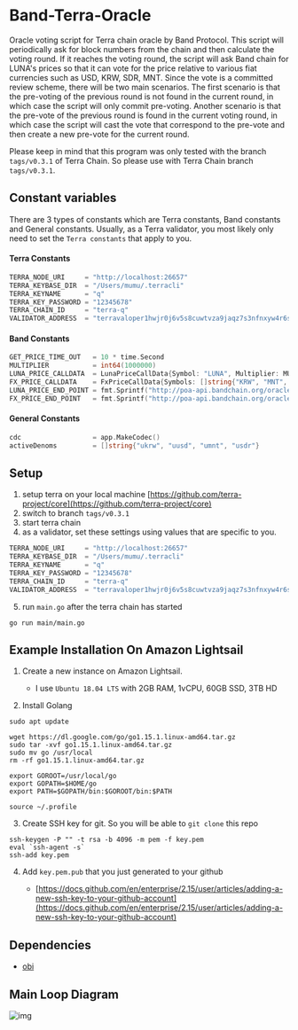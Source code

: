 # Band-Terra-Oracle

Oracle voting script for Terra chain oracle by Band Protocol. This script will periodically ask for block numbers from the chain and then calculate the voting round. If it reaches the voting round, the script will ask Band chain for LUNA's prices so that it can vote for the price relative to various fiat currencies such as USD, KRW, SDR, MNT. Since the vote is a committed review scheme, there will be two main scenarios. The first scenario is that the pre-voting of the previous round is not found in the current round, in which case the script will only commit pre-voting. Another scenario is that the pre-vote of the previous round is found in the current voting round, in which case the script will cast the vote that correspond to the pre-vote and then create a new pre-vote for the current round.

Please keep in mind that this program was only tested with the branch `tags/v0.3.1` of Terra Chain. So please use with Terra Chain branch `tags/v0.3.1`.

## Constant variables

There are 3 types of constants which are Terra constants, Band constants and General constants. Usually, as a Terra validator, you most likely only need to set the `Terra constants` that apply to you.

#### Terra Constants

```go
TERRA_NODE_URI     = "http://localhost:26657"
TERRA_KEYBASE_DIR  = "/Users/mumu/.terracli"
TERRA_KEYNAME      = "q"
TERRA_KEY_PASSWORD = "12345678"
TERRA_CHAIN_ID     = "terra-q"
VALIDATOR_ADDRESS  = "terravaloper1hwjr0j6v5s8cuwtvza9jaqz7s3nfnxyw4r6st6"
```

#### Band Constants

```go
GET_PRICE_TIME_OUT   = 10 * time.Second
MULTIPLIER           = int64(1000000)
LUNA_PRICE_CALLDATA  = LunaPriceCallData{Symbol: "LUNA", Multiplier: MULTIPLIER}
FX_PRICE_CALLDATA    = FxPriceCallData{Symbols: []string{"KRW", "MNT", "XDR"}, Multiplier: MULTIPLIER}
LUNA_PRICE_END_POINT = fmt.Sprintf("http://poa-api.bandchain.org/oracle/request_search?oid=13&calldata=%x&min_count=3&ask_count=4", LUNA_PRICE_CALLDATA.toBytes())
FX_PRICE_END_POINT   = fmt.Sprintf("http://poa-api.bandchain.org/oracle/request_search?oid=9&calldata=%x&min_count=3&ask_count=4", FX_PRICE_CALLDATA.toBytes())
```

#### General Constants

```go
cdc                  = app.MakeCodec()
activeDenoms         = []string{"ukrw", "uusd", "umnt", "usdr"}
```

## Setup

1. setup terra on your local machine [https://github.com/terra-project/core](https://github.com/terra-project/core)
2. switch to branch `tags/v0.3.1`
3. start terra chain
4. as a validator, set these settings using values that are specific to you.

```go
TERRA_NODE_URI     = "http://localhost:26657"
TERRA_KEYBASE_DIR  = "/Users/mumu/.terracli"
TERRA_KEYNAME      = "q"
TERRA_KEY_PASSWORD = "12345678"
TERRA_CHAIN_ID     = "terra-q"
VALIDATOR_ADDRESS  = "terravaloper1hwjr0j6v5s8cuwtvza9jaqz7s3nfnxyw4r6st6"
```

5. run `main.go` after the terra chain has started

```shell=
go run main/main.go
```

## Example Installation On Amazon Lightsail

1. Create a new instance on Amazon Lightsail.

   - I use `Ubuntu 18.04 LTS` with 2GB RAM, 1vCPU, 60GB SSD, 3TB HD

2. Install Golang

```shell=
sudo apt update

wget https://dl.google.com/go/go1.15.1.linux-amd64.tar.gz
sudo tar -xvf go1.15.1.linux-amd64.tar.gz
sudo mv go /usr/local
rm -rf go1.15.1.linux-amd64.tar.gz

export GOROOT=/usr/local/go
export GOPATH=$HOME/go
export PATH=$GOPATH/bin:$GOROOT/bin:$PATH

source ~/.profile
```

3. Create SSH key for git. So you will be able to `git clone` this repo

```
ssh-keygen -P "" -t rsa -b 4096 -m pem -f key.pem
eval `ssh-agent -s`
ssh-add key.pem
```

4. Add `key.pem.pub` that you just generated to your github

   - [https://docs.github.com/en/enterprise/2.15/user/articles/adding-a-new-ssh-key-to-your-github-account](https://docs.github.com/en/enterprise/2.15/user/articles/adding-a-new-ssh-key-to-your-github-account)

## Dependencies

- [obi](/obi)

## Main Loop Diagram

![img](https://user-images.githubusercontent.com/12705423/94293821-17049480-ff89-11ea-93a3-68eb7ffe4541.png)
